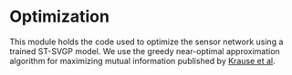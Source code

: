 # Optimization
This module holds the code used to optimize the sensor network using a trained ST-SVGP model. We use the greedy near-optimal approximation algorithm
for maximizing mutual information published by [Krause et al](https://jmlr.org/papers/volume9/krause08a/krause08a.pdf).